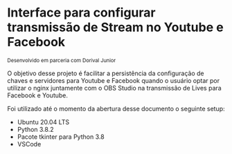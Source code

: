 # Interface para configurar transmissão de Stream no Youtube e Facebook
<sub>Desenvolvido em parceria com Dorival Junior</sub>

O objetivo desse projeto é facilitar a persistência da configuração de chaves e servidores para Youtube e Facebook quando o usuário optar por utilizar o nginx juntamente com o OBS Studio na transmissão de Lives para Facebook e Youtube.

Foi utilizado até o momento da abertura desse documento o seguinte setup:

* Ubuntu 20.04 LTS
* Python 3.8.2
* Pacote tkinter para Python 3.8
* VSCode
